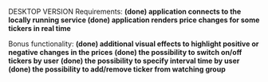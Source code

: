 DESKTOP VERSION 
Requirements:
**(done) application connects to the locally running service
(done) application renders price changes for some tickers in real time**

Bonus functionality:
**(done) additional visual effects to highlight positive or negative changes in the prices**
**(done) the possibility to switch on/off tickers by user**
**(done) the possibility to specify interval time by user**
**(done) the possibility to add/remove ticker from watching group**
